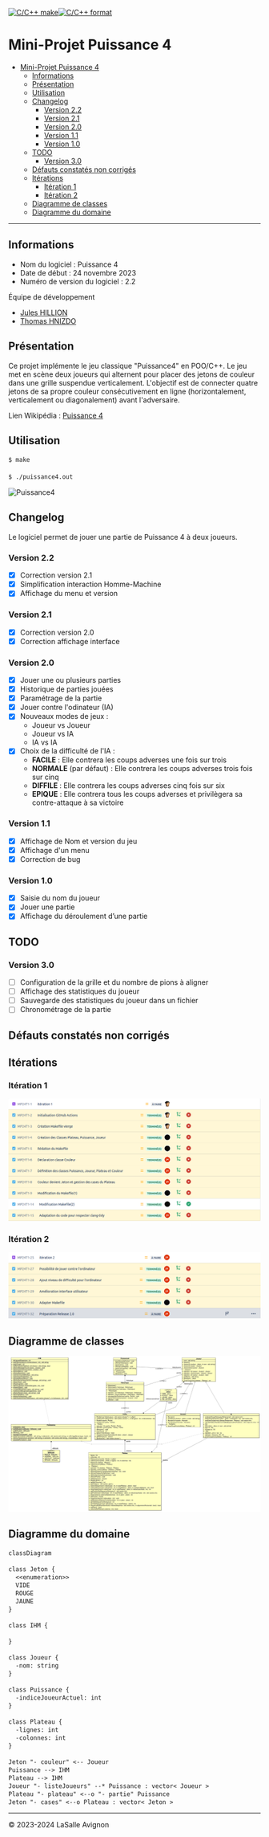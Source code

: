 [![C/C++ make](https://github.com/btssn-lasalle-84/MP24-T1-PUISSANCE4/actions/workflows/c-cpp.yml/badge.svg?branch=develop)](https://github.com/btssn-lasalle-84/MP24-T1-PUISSANCE4/actions/workflows/c-cpp.yml)[![C/C++ format](https://github.com/btssn-lasalle-84/MP24-T1-PUISSANCE4/actions/workflows/cppformat.yml/badge.svg?branch=develop)](https://github.com/btssn-lasalle-84/MP24-T1-PUISSANCE4/actions/workflows/cppformat.yml)

# Mini-Projet Puissance 4

- [Mini-Projet Puissance 4](#mini-projet-puissance-4)
  - [Informations](#informations)
  - [Présentation](#présentation)
  - [Utilisation](#utilisation)
  - [Changelog](#changelog)
    - [Version 2.2](#version-22)
    - [Version 2.1](#version-21)
    - [Version 2.0](#version-20)
    - [Version 1.1](#version-11)
    - [Version 1.0](#version-10)
  - [TODO](#todo)
    - [Version 3.0](#version-30)
  - [Défauts constatés non corrigés](#défauts-constatés-non-corrigés)
  - [Itérations](#itérations)
    - [Itération 1](#itération-1)
    - [Itération 2](#itération-2)
  - [Diagramme de classes](#diagramme-de-classes)
  - [Diagramme du domaine](#diagramme-du-domaine)

---

## Informations

- Nom du logiciel : Puissance 4
- Date de début : 24 novembre 2023
- Numéro de version du logiciel : 2.2

Équipe de développement

- [Jules HILLION](mailto:redisbackhere@gmail.com)
- [Thomas HNIZDO](mailto:thomas.hnizdo@gmail.com)

## Présentation

Ce projet implémente le jeu classique "Puissance4" en POO/C++. Le jeu met en scène deux joueurs qui alternent pour placer des jetons de couleur dans une grille suspendue verticalement. L'objectif est de connecter quatre jetons de sa propre couleur consécutivement en ligne (horizontalement, verticalement ou diagonalement) avant l'adversaire.

Lien Wikipédia : [Puissance 4](https://fr.wikipedia.org/wiki/Puissance_4)

## Utilisation

```bash
$ make

$ ./puissance4.out
```

![Puissance4](images/puissance4-2.2.gif)

## Changelog

Le logiciel permet de jouer une partie de Puissance 4 à deux joueurs.

### Version 2.2

- [x] Correction version 2.1
- [x] Simplification interaction Homme-Machine
- [x] Affichage du menu et version

### Version 2.1

- [x] Correction version 2.0
- [x] Correction affichage interface

### Version 2.0

- [x] Jouer une ou plusieurs parties
- [x] Historique de parties jouées
- [x] Paramétrage de la partie
- [x] Jouer contre l'odinateur (IA)
- [x] Nouveaux modes de jeux :
  - Joueur vs Joueur
  - Joueur vs IA
  - IA vs IA
- [x] Choix de la difficulté de l'IA :
  - **FACILE** : Elle contrera les coups adverses une fois sur trois
  - **NORMALE** (par défaut) : Elle contrera les coups adverses trois fois sur cinq
  - **DIFFILE** : Elle contrera les coups adverses cinq fois sur six
  - **EPIQUE** : Elle contrera tous les coups adverses et privilègera sa contre-attaque à sa victoire

### Version 1.1

- [x] Affichage de Nom et version du jeu
- [x] Affichage d'un menu
- [x] Correction de bug

### Version 1.0

- [x] Saisie du nom du joueur
- [x] Jouer une partie
- [x] Affichage du déroulement d’une partie

## TODO

### Version 3.0

- [ ] Configuration de la grille et du nombre de pions à aligner
- [ ] Affichage des statistiques du joueur
- [ ] Sauvegarde des statistiques du joueur dans un fichier
- [ ] Chronométrage de la partie

## Défauts constatés non corrigés

## Itérations

### Itération 1

![Jira-iteration](images/jira-iteration1.png)

### Itération 2

![Jira-iteration](images/jira-iteration2.png)

## Diagramme de classes

![diagramme-classes-2.2](images/diagramme-classes-2.2.png)

## Diagramme du domaine

```mermaid
classDiagram

class Jeton {
  <<enumeration>>
  VIDE
  ROUGE
  JAUNE
}

class IHM {
 
}

class Joueur {
  -nom: string
}

class Puissance {
  -indiceJoueurActuel: int
}

class Plateau {
  -lignes: int
  -colonnes: int
}

Jeton "- couleur" <-- Joueur
Puissance --> IHM
Plateau --> IHM
Joueur "- listeJoueurs" --* Puissance : vector< Joueur >
Plateau "- plateau" <--o "- partie" Puissance
Jeton "- cases" <--o Plateau : vector< Jeton >
```

---
&copy; 2023-2024 LaSalle Avignon
